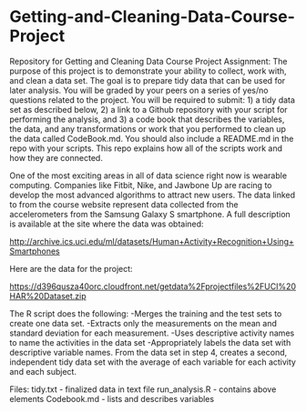 # Getting-and-Cleaning-Data-Course-Project
Repository for Getting and Cleaning Data Course Project 
Assignment: The purpose of this project is to demonstrate your ability to collect, work with, and clean a data set. The goal is to prepare tidy data that can be used for later analysis. You will be graded by your peers on a series of yes/no questions related to the project. You will be required to submit: 1) a tidy data set as described below, 2) a link to a Github repository with your script for performing the analysis, and 3) a code book that describes the variables, the data, and any transformations or work that you performed to clean up the data called CodeBook.md. You should also include a README.md in the repo with your scripts. This repo explains how all of the scripts work and how they are connected.

One of the most exciting areas in all of data science right now is wearable computing. Companies like Fitbit, Nike, and Jawbone Up are racing to develop the most advanced algorithms to attract new users. The data linked to from the course website represent data collected from the accelerometers from the Samsung Galaxy S smartphone. A full description is available at the site where the data was obtained:

http://archive.ics.uci.edu/ml/datasets/Human+Activity+Recognition+Using+Smartphones

Here are the data for the project:

 https://d396qusza40orc.cloudfront.net/getdata%2Fprojectfiles%2FUCI%20HAR%20Dataset.zip


 The R script does the following: 
   -Merges the training and the test sets to create one data set.
   -Extracts only the measurements on the mean and standard deviation for each measurement. 
   -Uses descriptive activity names to name the activities in the data set
   -Appropriately labels the data set with descriptive variable names. 
   From the data set in step 4, creates a second, independent tidy data set with the average of each variable for each activity and each subject.

Files:
tidy.txt - finalized data in text file 
run_analysis.R - contains above elements 
Codebook.md - lists and describes variables 

